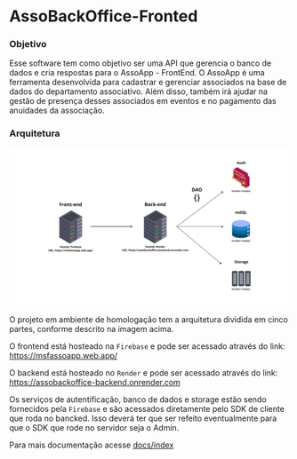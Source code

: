 # AssoBackOffice-Fronted

### Objetivo

Esse software tem como objetivo ser uma API que gerencia o banco de dados e cria respostas para o AssoApp - FrontEnd.
O AssoApp é uma ferramenta desenvolvida para cadastrar e gerenciar associados na base de dados do departamento associativo. Além disso, também irá ajudar na gestão de presença desses associados em eventos e no pagamento das anuidades da associação.

### Arquitetura

![arquiterura](./docs/files/architecture.png)

O projeto em ambiente de homologação tem a arquitetura dividida em cinco partes, conforme descrito na imagem acima.

O frontend está hosteado na `Firebase` e pode ser acessado através do link: https://msfassoapp.web.app/

O backend está hosteado no `Render` e pode ser acessado através do link: https://assobackoffice-backend.onrender.com

Os serviços de autentificação, banco de dados e storage estão sendo fornecidos pela `Firebase` e são acessados diretamente pelo SDK de cliente que roda no bancked. Isso deverá ter que ser refeito eventualmente para que o SDK que rode no servidor seja o Admin.

Para mais documentação acesse [docs/index](./docs/index.md)
